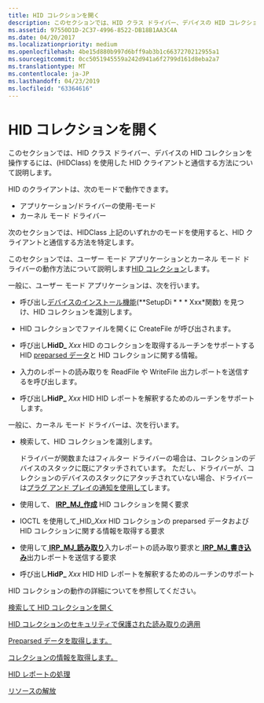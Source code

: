 ```yaml
---
title: HID コレクションを開く
description: このセクションでは、HID クラス ドライバー、デバイスの HID コレクションを操作するには、(HIDClass) を使用した HID クライアントと通信する方法について説明します。
ms.assetid: 97550D1D-2C37-4996-8522-DB18B1AA3C4A
ms.date: 04/20/2017
ms.localizationpriority: medium
ms.openlocfilehash: 4be15d880b997d6bff9ab3b1c6637270212955a1
ms.sourcegitcommit: 0cc5051945559a242d941a6f2799d161d8eba2a7
ms.translationtype: MT
ms.contentlocale: ja-JP
ms.lasthandoff: 04/23/2019
ms.locfileid: "63364616"
---
```

# <a name="opening-hid-collections"></a>HID コレクションを開く


このセクションでは、HID クラス ドライバー、デバイスの HID コレクションを操作するには、(HIDClass) を使用した HID クライアントと通信する方法について説明します。

HID のクライアントは、次のモードで動作できます。

-   アプリケーション/ドライバーの使用-モード
-   カーネル モード ドライバー

次のセクションでは、HIDClass 上記のいずれかのモードを使用すると、HID クライアントと通信する方法を特定します。

このセクションでは、ユーザー モード アプリケーションとカーネル モード ドライバーの動作方法について説明します[HID コレクション](hid-collections.md)します。

一般に、ユーザー モード アプリケーションは、次を行います。

- 呼び出し[デバイスのインストール機能](https://msdn.microsoft.com/library/windows/hardware/ff541299)(**SetupDi * * * Xxx*関数) を見つけ、HID コレクションを識別します。

- HID コレクションでファイルを開くに CreateFile が呼び出されます。

- 呼び出し**HidD\_** <em>Xxx</em> HID のコレクションを取得するルーチンをサポートする HID [preparsed データ](preparsed-data.md)と HID コレクションに関する情報。

- 入力のレポートの読み取りを ReadFile や WriteFile 出力レポートを送信するを呼び出します。

- 呼び出し**HidP\_** <em>Xxx</em> HID HID レポートを解釈するためのルーチンをサポートします。

一般に、カーネル モード ドライバーは、次を行います。

- 検索して、HID コレクションを識別します。

  ドライバーが関数またはフィルター ドライバーの場合は、コレクションのデバイスのスタックに既にアタッチされています。 ただし、ドライバーが、コレクションのデバイスのスタックにアタッチされていない場合、ドライバーは[プラグ アンド プレイの通知を使用して](https://msdn.microsoft.com/library/windows/hardware/ff565480)します。

- 使用して、 [ **IRP\_MJ\_作成**](https://msdn.microsoft.com/library/windows/hardware/ff550729) HID コレクションを開く要求

- IOCTL を使用して\_HID\_*Xxx* HID コレクションの preparsed データおよび HID コレクションに関する情報を取得する要求

- 使用して[ **IRP\_MJ\_読み取り**](https://msdn.microsoft.com/library/windows/hardware/ff550794)入力レポートの読み取り要求と[ **IRP\_MJ\_書き込み**](https://msdn.microsoft.com/library/windows/hardware/ff550819)出力レポートを送信する要求

- 呼び出し**HidP\_** <em>Xxx</em> HID HID レポートを解釈するためのルーチンのサポート

HID コレクションの動作の詳細についてを参照してください。

[検索して HID コレクションを開く](finding-and-opening-a-hid-collection.md)

[HID コレクションのセキュリティで保護された読み取りの適用](enforcing-a-secure-read-for-a-hid-collection.md)

[Preparsed データを取得します。](obtaining-preparsed-data.md)

[コレクションの情報を取得します。](obtaining-collection-information.md)

[HID レポートの処理](handling-hid-reports.md)

[リソースの解放](freeing-resources.md)

 

 




